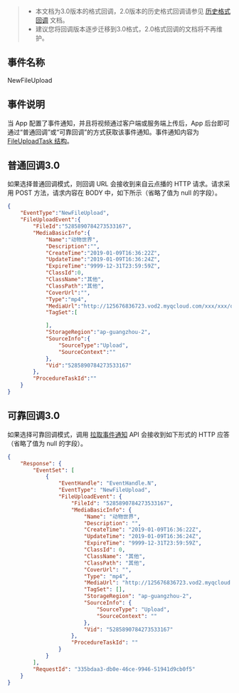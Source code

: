 >
>- 本文档为3.0版本的格式回调，2.0版本的历史格式回调请参见 [历史格式回调](https://intl.cloud.tencent.com/document/product/266/33962#NewFileUpload) 文档。
>- 建议您将回调版本逐步迁移到3.0格式，2.0格式回调的文档将不再维护。

## 事件名称
NewFileUpload

## 事件说明
当 App 配置了事件通知，并且将视频通过客户端或服务端上传后，App 后台即可通过“普通回调”或“可靠回调”的方式获取该事件通知。事件通知内容为 [FileUploadTask 结构](https://intl.cloud.tencent.com/document/product/266/34187#FileUploadTask)。



## 普通回调3.0
如果选择普通回调模式，则回调 URL 会接收到来自云点播的 HTTP 请求。请求采用 POST 方法，请求内容在 BODY 中，如下所示（省略了值为 null 的字段）。

```json
{
    "EventType":"NewFileUpload",
    "FileUploadEvent":{
        "FileId":"5285890784273533167",
        "MediaBasicInfo":{
            "Name":"动物世界",
            "Description":"",
            "CreateTime":"2019-01-09T16:36:22Z",
            "UpdateTime":"2019-01-09T16:36:24Z",
            "ExpireTime":"9999-12-31T23:59:59Z",
            "ClassId":0,
            "ClassName":"其他",
            "ClassPath":"其他",
            "CoverUrl":"",
            "Type":"mp4",
            "MediaUrl":"http://125676836723.vod2.myqcloud.com/xxx/xxx/q1BORBPQH1IA.mp4",
            "TagSet":[

            ],
            "StorageRegion":"ap-guangzhou-2",
            "SourceInfo":{
                "SourceType":"Upload",
                "SourceContext":""
            },
            "Vid":"5285890784273533167"
        },
        "ProcedureTaskId":""
    }
}
```
## 可靠回调3.0
如果选择可靠回调模式，调用 [拉取事件通知](https://intl.cloud.tencent.com/document/product/266/34187) API 会接收到如下形式的 HTTP 应答（省略了值为 null 的字段）。

```json
{
	"Response": {
		"EventSet": [
			{
				"EventHandle": "EventHandle.N",
				"EventType": "NewFileUpload",
				"FileUploadEvent": {
					"FileId": "5285890784273533167",
					"MediaBasicInfo": {
						"Name": "动物世界",
						"Description": "",
						"CreateTime": "2019-01-09T16:36:22Z",
						"UpdateTime": "2019-01-09T16:36:24Z",
						"ExpireTime": "9999-12-31T23:59:59Z",
						"ClassId": 0,
						"ClassName": "其他",
						"ClassPath": "其他",
						"CoverUrl": "",
						"Type": "mp4",
						"MediaUrl": "http://125676836723.vod2.myqcloud.com/xxx/xxx/q1BORBPQH1IA.mp4",
						"TagSet": [],
						"StorageRegion": "ap-guangzhou-2",
						"SourceInfo": {
							"SourceType": "Upload",
							"SourceContext": ""
						},
						"Vid": "5285890784273533167"
					},
					"ProcedureTaskId": ""
				}
			}
		],
		"RequestId": "335bdaa3-db0e-46ce-9946-51941d9cb0f5"
	}
}
```





